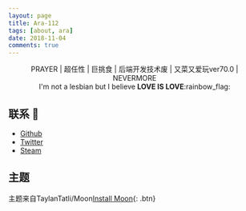 ```yaml
---
layout: page
title: Ara-112
tags: [about, ara]
date: 2018-11-04
comments: true
---
```


<center>PRAYER | 超任性 | 巨挑食 | 后端开发技术废 | 又菜又爱玩ver70.0 | NEVERMORE</center>
<center>I'm not a lesbian but I believe <b>LOVE IS LOVE</b>:rainbow_flag:</center>

## 联系 :rocket:
* [Github](https://github.com/ara112)
* [Twitter](https://twitter.com/AraJ112)
* [Steam](https://steamcommunity.com/id/ara112)

## 主题

主题来自TaylanTatli/Moon[Install Moon](https://github.com/TaylanTatli/Moon){: .btn}
